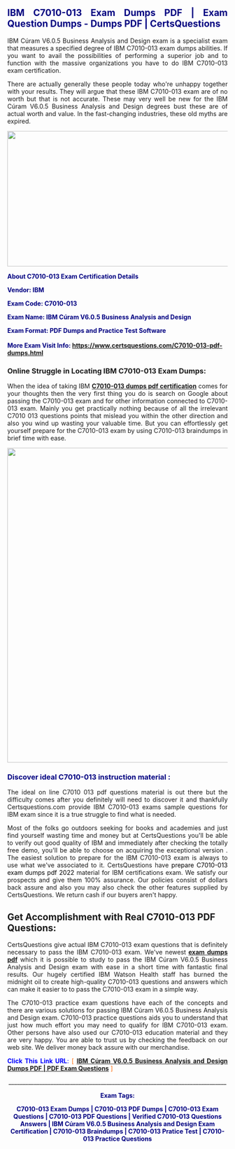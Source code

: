 <h2 style="text-align: justify;"><span style="color: #000080;">IBM C7010-013 Exam Dumps PDF | Exam Question Dumps - Dumps PDF | CertsQuestions</span></h2>
<p style="text-align: justify;">IBM Cúram V6.0.5 Business Analysis and Design exam is a specialist exam that measures a specified degree of IBM  C7010-013 exam dumps abilities. If you want to avail the possibilities of performing a superior job and to function with the massive organizations you have to do IBM C7010-013 exam certification.</p>
<p style="text-align: justify;">There are actually generally these people today who're unhappy together with your results. They will argue that these IBM  C7010-013 exam are of no worth but that is not accurate. These may very well be new for the IBM Cúram V6.0.5 Business Analysis and Design degrees bust these are of actual worth and value. In the fast-changing industries, these old myths are expired.</p>
<p><img style="display: block; margin-left: auto; margin-right: auto;" src="https://i.imgur.com/eaP4ae9.png" width="840" height="310" /></p>
<p><span style="color: #000080;"><strong>About C7010-013 Exam Certification Details</strong></span></p>
<p><span style="color: #000080;"><strong>Vendor: IBM<br /></strong></span></p>
<p><span style="color: #000080;"><strong>Exam Code: C7010-013</strong></span></p>
<p><span style="color: #000080;"><strong>Exam Name: IBM Cúram V6.0.5 Business Analysis and Design</strong></span></p>
<p><span style="color: #000080;"><strong>Exam Format: PDF Dumps and Practice Test Software<br /><br />More Exam Visit Info: <span style="color: #ff6600;"><a href="https://www.certsquestions.com/C7010-013-pdf-dumps.html">https://www.certsquestions.com/C7010-013-pdf-dumps.html</a></span></strong></span></p>
<h3>Online Struggle in Locating IBM C7010-013 Exam Dumps:</h3>
<p style="text-align: justify;">When the idea of taking IBM <a href="https://www.certsquestions.com/C7010-013-pdf-dumps.html"><strong> C7010-013 dumps pdf certification</strong></a> comes for your thoughts then the very first thing you do is search on Google about passing the C7010-013 exam and for other information connected to C7010-013 exam. Mainly you get practically nothing because of all the irrelevant C7010 013 questions points that mislead you within the other direction and also you wind up wasting your valuable time. But you can effortlessly get yourself prepare for the C7010-013 exam by using C7010-013 braindumps in brief time with ease.</p>
<p><a href="https://www.certsquestions.com/C7010-013-pdf-dumps.html"><img style="display: block; margin-left: auto; margin-right: auto;" src="https://i.imgur.com/pxhoKQ2.png" width="720" /></a></p>
<h3><span style="color: #000080;">Discover ideal  C7010-013 instruction material :</span></h3>
<p style="text-align: justify;">The ideal on line C7010 013 pdf questions material is out there but the difficulty comes after you definitely will need to discover it and thankfully Certsquestions.com provide IBM C7010-013 exams sample questions for IBM  exam since it is a true struggle to find what is needed.</p>
<p style="text-align: justify;">Most of the folks go outdoors seeking for books and academies and just find yourself wasting time and money but at CertsQuestions you'll be able to verify out good quality of IBM  and immediately after checking the totally free demo, you'll be able to choose on acquiring the exceptional version . The easiest solution to prepare for the IBM C7010-013 exam is always to use what we've associated to it. CertsQuestions have <span style="color: #000000;">prepare C7010-013 exam dumps pdf 2022</span> material for IBM certifications exam. We satisfy our prospects and give them 100% assurance. Our policies consist of dollars back assure and also you may also check the other features supplied by CertsQuestions. We return cash if our buyers aren't happy.</p>
<h2>Get Accomplishment with Real C7010-013 PDF Questions:</h2>
<p style="text-align: justify;">CertsQuestions give actual IBM C7010-013 exam questions that is definitely necessary to pass the IBM  C7010-013 exam. We've newest<strong>&nbsp;<a href="https://www.certsquestions.com/">exam dumps pdf</a></strong>&nbsp;which it is possible to study to pass the IBM Cúram V6.0.5 Business Analysis and Design exam with ease in a short time with fantastic final results. Our hugely certified IBM Watson Health staff has burned the midnight oil to create high-quality C7010-013 questions and answers which can make it easier to to pass the C7010-013 exam in a simple way.</p>
<p style="text-align: justify;">The C7010-013 practice exam questions have each of the concepts and there are various solutions for passing IBM Cúram V6.0.5 Business Analysis and Design exam. C7010-013 practice questions aids you to understand that just how much effort you may need to qualify for IBM  C7010-013 exam. Other persons have also used our C7010-013 education material and they are very happy. You are able to trust us by checking the feedback on our web site. We deliver money back assure with our merchandise.</p>
<p style="text-align: justify;"><span style="color: #0000ff;"><strong>Click This Link URL</strong>:</span> <span style="color: #ff6600;">[ <strong><a href="https://www.certsquestions.com/ibm-watson-health-certification.html">IBM Cúram V6.0.5 Business Analysis and Design Dumps PDF | PDF Exam Questions</a></strong> ]</span></p>
<p style="text-align: center;">______________________________________________________________________________</p>
<p style="text-align: center;"><span style="color: #000080;"><strong>Exam Tags:</strong></span></p>
<p style="text-align: center;"><span style="color: #000080;"><strong>C7010-013 Exam Dumps | C7010-013 PDF Dumps | C7010-013 Exam Questions | C7010-013 PDF Questions | Verified C7010-013 Questions Answers | IBM Cúram V6.0.5 Business Analysis and Design Exam Certification | C7010-013 Braindumps | C7010-013 Pratice Test | C7010-013 Practice Questions</strong></span></p>
